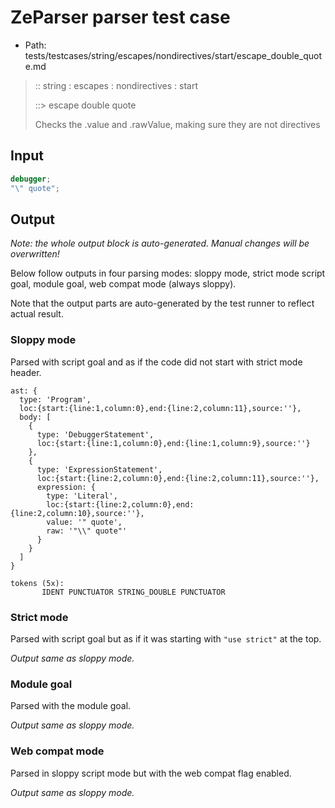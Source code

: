# ZeParser parser test case

- Path: tests/testcases/string/escapes/nondirectives/start/escape_double_quote.md

> :: string : escapes : nondirectives : start
>
> ::> escape double quote
>
> Checks the .value and .rawValue, making sure they are not directives

## Input

`````js
debugger;
"\" quote";
`````

## Output

_Note: the whole output block is auto-generated. Manual changes will be overwritten!_

Below follow outputs in four parsing modes: sloppy mode, strict mode script goal, module goal, web compat mode (always sloppy).

Note that the output parts are auto-generated by the test runner to reflect actual result.

### Sloppy mode

Parsed with script goal and as if the code did not start with strict mode header.

`````
ast: {
  type: 'Program',
  loc:{start:{line:1,column:0},end:{line:2,column:11},source:''},
  body: [
    {
      type: 'DebuggerStatement',
      loc:{start:{line:1,column:0},end:{line:1,column:9},source:''}
    },
    {
      type: 'ExpressionStatement',
      loc:{start:{line:2,column:0},end:{line:2,column:11},source:''},
      expression: {
        type: 'Literal',
        loc:{start:{line:2,column:0},end:{line:2,column:10},source:''},
        value: '" quote',
        raw: '"\\" quote"'
      }
    }
  ]
}

tokens (5x):
       IDENT PUNCTUATOR STRING_DOUBLE PUNCTUATOR
`````

### Strict mode

Parsed with script goal but as if it was starting with `"use strict"` at the top.

_Output same as sloppy mode._

### Module goal

Parsed with the module goal.

_Output same as sloppy mode._

### Web compat mode

Parsed in sloppy script mode but with the web compat flag enabled.

_Output same as sloppy mode._
